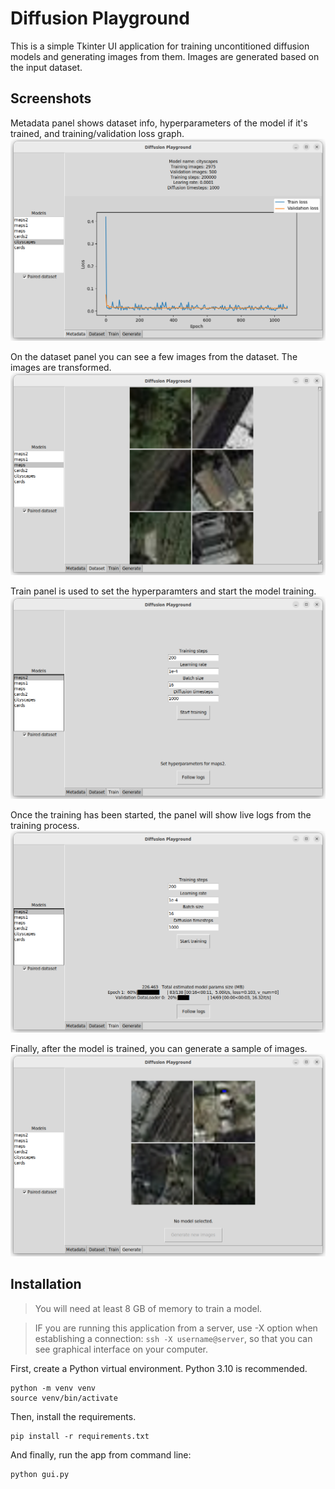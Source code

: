 # Diffusion Playground

This is a simple Tkinter UI application for training uncontitioned diffusion models and generating images from them.
Images are generated based on the input dataset.

## Screenshots

Metadata panel shows dataset info, hyperparameters of the model if it's trained, and training/validation loss graph.
![Screenshot of the metadata panel](screenshots/metadata-panel.png)

On the dataset panel you can see a few images from the dataset. The images are transformed.
![Screenshot of the dataset panel](screenshots/dataset-panel.png)

Train panel is used to set the hyperparamters and start the model training.
![Screenshot of the train panel](screenshots/train-panel.png)

Once the training has been started, the panel will show live logs from the training process.
![Screenshot of the active train panel](screenshots/train-panel-logs.png)

Finally, after the model is trained, you can generate a sample of images.
![Screenshot of the generate panel](screenshots/generate-panel.png)

## Installation

> You will need at least 8 GB of memory to train a model.

> IF you are running this application from a server, use -X option when establishing a connection: `ssh -X username@server`, so that you can see graphical interface on your computer.

First, create a Python virtual environment. Python 3.10 is recommended.
```
python -m venv venv
source venv/bin/activate
```

Then, install the requirements.
```
pip install -r requirements.txt
```

And finally, run the app from command line:
```
python gui.py
```